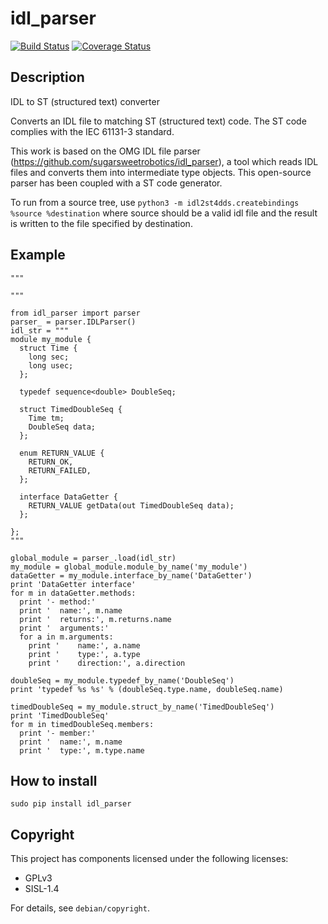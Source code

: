 # idl_parser

[![Build Status](https://travis-ci.org/sugarsweetrobotics/idl_parser.svg?branch=master)](https://travis-ci.org/sugarsweetrobotics/idl_parser) [![Coverage Status](https://coveralls.io/repos/github/sugarsweetrobotics/idl_parser/badge.svg?branch=master)](https://coveralls.io/github/sugarsweetrobotics/idl_parser?branch=master)


## Description 

IDL to ST (structured text) converter

Converts an IDL file to matching ST (structured text) code. The ST code complies with the IEC 61131-3 standard. 

This work is based on the OMG IDL file parser (https://github.com/sugarsweetrobotics/idl_parser), a tool 
which reads IDL files and converts them into intermediate type objects. This open-source parser has been coupled with a ST code generator.

To run from a source tree, use `python3 -m idl2st4dds.createbindings %source %destination` where source should be a valid idl file and the result is written to the file specified by destination.
## Example
```
"""
    
"""
    
from idl_parser import parser
parser_ = parser.IDLParser()
idl_str = """
module my_module {
  struct Time {
    long sec;
    long usec;
  };

  typedef sequence<double> DoubleSeq;
  
  struct TimedDoubleSeq {
    Time tm;
    DoubleSeq data;
  };

  enum RETURN_VALUE {
    RETURN_OK,
    RETURN_FAILED,
  };

  interface DataGetter {
    RETURN_VALUE getData(out TimedDoubleSeq data);
  };

};
"""
    
global_module = parser_.load(idl_str)
my_module = global_module.module_by_name('my_module')
dataGetter = my_module.interface_by_name('DataGetter')
print 'DataGetter interface'
for m in dataGetter.methods:
  print '- method:'
  print '  name:', m.name
  print '  returns:', m.returns.name
  print '  arguments:'
  for a in m.arguments:
    print '    name:', a.name
    print '    type:', a.type
    print '    direction:', a.direction
    
doubleSeq = my_module.typedef_by_name('DoubleSeq')
print 'typedef %s %s' % (doubleSeq.type.name, doubleSeq.name)

timedDoubleSeq = my_module.struct_by_name('TimedDoubleSeq')
print 'TimedDoubleSeq'
for m in timedDoubleSeq.members:
  print '- member:'
  print '  name:', m.name
  print '  type:', m.type.name    
```
## How to install
    sudo pip install idl_parser

## Copyright

This project has components licensed under the following licenses:

- GPLv3
- SISL-1.4

For details, see `debian/copyright`.

